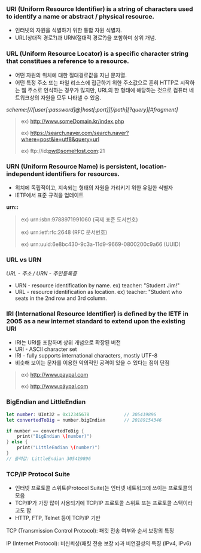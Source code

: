 
 ### URI (Uniform Resource Identifier) is a string of characters used to identify a name or abstract / physical resource.
 
 * 인터넷의 자원을 식별하기 위한 통합 자원 식별자.
 * URL(상대적 경로?)과 URN(절대적 경로?)을 포함하며 상위 개념.
 
 ### URL (Uniform Resource Locator) is a specific character string that constitues a reference to a resource.
 
 * 어떤 자원의 위치에 대한 절대경로값을 지닌 문자열.
 * 어떤 특정 주소 또는 파일 리소스에 접근하기 위한 주소값으로 흔히 HTTP로 시작하는 웹 주소로 인식하는 경우가 많지만, URL의 한 형태에 해당하는 것으로 컴퓨터 네트워크상의 자원을 모두 나타낼 수 있음.
 
 *scheme:[//[user[:password]@]host[:port]][/path][?query][#fragment]*
 
 > ex) http://www.someDomain.kr/index.php
 >
 > ex) https://search.naver.com/search.naver?where=post&ie=utf8&query=url
 >
 > ex) ftp://id:pw@someHost.com:21
 
 ### URN (Uniform Resource Name) is persistent, location-independent identifiers for resources.
 
 * 위치에 독립적이고, 지속되는 형태의 자원을 가리키기 위한 유일한 식별자
 * IETF에서 표준 규격을 업데이트
 
 **urn:<namespace identifier>:<namespace-specific string>**
 
 > ex) urn:isbn:9788971991060 (국제 표준 도서번호)
 >
 > ex) urn:ietf:rfc:2648 (RFC 문서번호)
 >
 > ex) urn:uuid:6e8bc430-9c3a-11d9-9669-0800200c9a66 (UUID)
 
 ### URL vs URN
 
 *URL - 주소 / URN - 주민등록증*
 
 * URN - resource identification by name. ex) teacher: "Student Jim!"
 * URL - resource identification as location. ex) teacher: "Student who seats in the 2nd row and 3rd column.
 
 ### IRI (International Resource Identifier) is defined by the IETF in 2005 as a new internet standard to extend upon the existing URI
 
 * IRI는 URI를 포함하며 상위 개념으로 확장된 버전
 * URI - ASCII character set
 * IRI - fully supports international characters, mostly UTF-8
 * 비슷해 보이는 문자를 이용한 악의적인 공격이 있을 수 있다는 점이 단점
 
 > ex) http://www.paypal.com
 >
 > ex) http://www.päypal.com
 

### BigEndian and LittleEndian
```swift
let number: UInt32 = 0x12345678             // 305419896
let convertedToBig = number.bigEndian       // 20189154346

if number == convertedToBig {
    print("BigEndian \(number)")
} else {
    print("LittleEndian \(number)")
}
// 출력값: LittleEndian 305419896
```

 ### TCP/IP Protocol Suite
 
 * 인터넷 프로토콜 스위트(Protocol Suite)는 인터넷 네트워크에 쓰이는 프로토콜의 모음
 * TCP/IP가 가장 많이 사용되기에 TCP/IP 프로토콜 스위트 또는 프로토콜 스택이라고도 함
 * HTTP, FTP, Telnet 등이 TCP/IP 기반
 
 TCP (Transmission Control Protocol): 패킷 전송 여부와 순서 보장의 특징
 
 IP (Internet Protocol): 비신뢰성(패킷 전송 보장 x)과 비연결성의 특징 (IPv4, IPv6)
 
